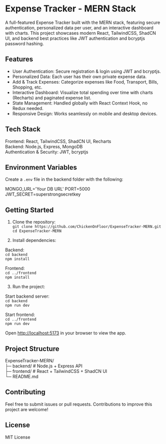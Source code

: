 # Expense Tracker - MERN Stack

A full-featured Expense Tracker built with the MERN stack, featuring secure authentication, personalized data per user, and an interactive dashboard with charts. This project showcases modern React, TailwindCSS, ShadCN UI, and backend best practices like JWT authentication and bcryptjs password hashing.

## Features

- User Authentication: Secure registration & login using JWT and bcryptjs.
- Personalized Data: Each user has their own private expense data.
- Add & Track Expenses: Categorize expenses like Food, Transport, Bills, Shopping, etc.
- Interactive Dashboard: Visualize total spending over time with charts (Recharts) and paginated expense list.
- State Management: Handled globally with React Context Hook, no Redux needed.
- Responsive Design: Works seamlessly on mobile and desktop devices.

## Tech Stack

Frontend: React, TailwindCSS, ShadCN UI, Recharts  
Backend: Node.js, Express, MongoDB  
Authentication & Security: JWT, bcryptjs  

## Environment Variables

Create a `.env` file in the backend folder with the following:

MONGO_URL='Your DB URL' 
PORT=5000  
JWT_SECRET=superstrongsecretkey  

## Getting Started

1. Clone the repository:  
`git clone https://github.com/ChickenOnFloor/ExpenseTracker-MERN.git`  
`cd ExpenseTracker-MERN`

2. Install dependencies:

Backend:  
`cd backend`  
`npm install`

Frontend:  
`cd ../frontend`  
`npm install`

3. Run the project:

Start backend server:  
`cd backend`  
`npm run dev`

Start frontend:  
`cd ../frontend`  
`npm run dev`

Open [http://localhost:5173](http://localhost:5173) in your browser to view the app.

## Project Structure

ExpenseTracker-MERN/  
├─ backend/        # Node.js + Express API  
├─ frontend/       # React + TailwindCSS + ShadCN UI  
└─ README.md  

## Contributing

Feel free to submit issues or pull requests. Contributions to improve this project are welcome!

## License

MIT License
